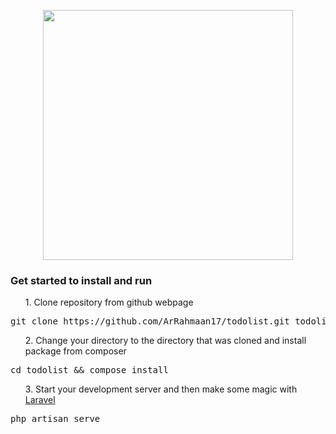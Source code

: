 <p align="center"><a href="https://laravel.com" target="_blank"><img src="https://raw.githubusercontent.com/laravel/art/master/logo-lockup/5%20SVG/2%20CMYK/1%20Full%20Color/laravel-logolockup-cmyk-red.svg" width="400"></a></p>


<h3>Get started to install and run</h3>
<ul>1. Clone repository from github webpage</ul>
<pre>git clone https://github.com/ArRahmaan17/todolist.git todolist</pre>

<ul>2. Change your directory to the directory that was cloned and install package from composer</ul>
<pre>cd todolist && compose install</pre>

<ul>3. Start your development server and then make some magic with <a href="https://laravel.com/docs/" target="_blank">Laravel</a></ul>
<pre>php artisan serve</pre>

